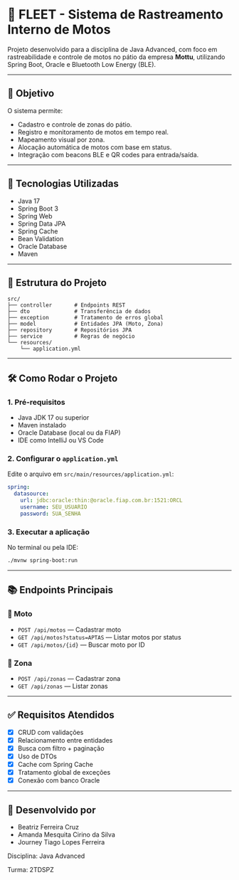 # 🛵 FLEET - Sistema de Rastreamento Interno de Motos

Projeto desenvolvido para a disciplina de Java Advanced, com foco em rastreabilidade e controle de motos no pátio da empresa **Mottu**, utilizando Spring Boot, Oracle e Bluetooth Low Energy (BLE).

---

## 📌 Objetivo

O sistema permite:
- Cadastro e controle de zonas do pátio.
- Registro e monitoramento de motos em tempo real.
- Mapeamento visual por zona.
- Alocação automática de motos com base em status.
- Integração com beacons BLE e QR codes para entrada/saída.

---

## 🚀 Tecnologias Utilizadas

- Java 17  
- Spring Boot 3  
- Spring Web  
- Spring Data JPA  
- Spring Cache  
- Bean Validation  
- Oracle Database  
- Maven  

---

## 🧱 Estrutura do Projeto

```
src/
├── controller       # Endpoints REST
├── dto              # Transferência de dados
├── exception        # Tratamento de erros global
├── model            # Entidades JPA (Moto, Zona)
├── repository       # Repositórios JPA
├── service          # Regras de negócio
└── resources/
    └── application.yml
```

---

## 🛠️ Como Rodar o Projeto

### 1. Pré-requisitos
- Java JDK 17 ou superior
- Maven instalado
- Oracle Database (local ou da FIAP)
- IDE como IntelliJ ou VS Code

### 2. Configurar o `application.yml`
Edite o arquivo em `src/main/resources/application.yml`:

```yaml
spring:
  datasource:
    url: jdbc:oracle:thin:@oracle.fiap.com.br:1521:ORCL
    username: SEU_USUARIO
    password: SUA_SENHA
```

### 3. Executar a aplicação
No terminal ou pela IDE:

```bash
./mvnw spring-boot:run
```

---

## 📚 Endpoints Principais

### 🔧 Moto

- `POST /api/motos` — Cadastrar moto  
- `GET /api/motos?status=APTAS` — Listar motos por status  
- `GET /api/motos/{id}` — Buscar moto por ID  

### 🧭 Zona

- `POST /api/zonas` — Cadastrar zona  
- `GET /api/zonas` — Listar zonas  

---

## ✅ Requisitos Atendidos

- [x] CRUD com validações  
- [x] Relacionamento entre entidades  
- [x] Busca com filtro + paginação  
- [x] Uso de DTOs  
- [x] Cache com Spring Cache  
- [x] Tratamento global de exceções  
- [x] Conexão com banco Oracle  

---

## 👤 Desenvolvido por

- Beatriz Ferreira Cruz
- Amanda Mesquita Cirino da Silva
- Journey Tiago Lopes Ferreira 

Disciplina: Java Advanced

Turma: 2TDSPZ
